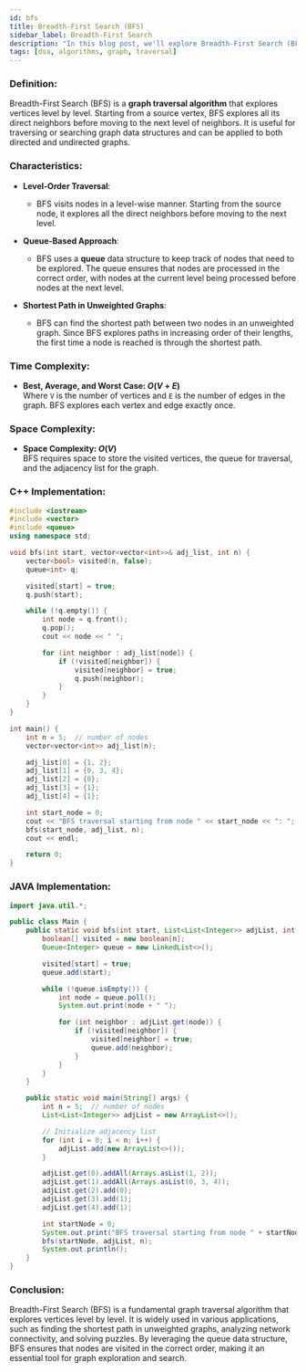 ```yaml
---
id: bfs
title: Breadth-First Search (BFS)
sidebar_label: Breadth-First Search
description: "In this blog post, we'll explore Breadth-First Search (BFS), a graph traversal algorithm used to explore vertices and edges level by level in a graph."
tags: [dsa, algorithms, graph, traversal]
---
```


### Definition:

Breadth-First Search (BFS) is a **graph traversal algorithm** that explores vertices level by level. Starting from a source vertex, BFS explores all its direct neighbors before moving to the next level of neighbors. It is useful for traversing or searching graph data structures and can be applied to both directed and undirected graphs.

### Characteristics:

- **Level-Order Traversal**:
  - BFS visits nodes in a level-wise manner. Starting from the source node, it explores all the direct neighbors before moving to the next level.

- **Queue-Based Approach**:
  - BFS uses a **queue** data structure to keep track of nodes that need to be explored. The queue ensures that nodes are processed in the correct order, with nodes at the current level being processed before nodes at the next level.

- **Shortest Path in Unweighted Graphs**:
  - BFS can find the shortest path between two nodes in an unweighted graph. Since BFS explores paths in increasing order of their lengths, the first time a node is reached is through the shortest path.

### Time Complexity:

- **Best, Average, and Worst Case: $O(V + E)$**  
  Where `V` is the number of vertices and `E` is the number of edges in the graph. BFS explores each vertex and edge exactly once.

### Space Complexity:

- **Space Complexity: $O(V)$**  
  BFS requires space to store the visited vertices, the queue for traversal, and the adjacency list for the graph.

### C++ Implementation:

```cpp
#include <iostream>
#include <vector>
#include <queue>
using namespace std;

void bfs(int start, vector<vector<int>>& adj_list, int n) {
    vector<bool> visited(n, false);
    queue<int> q;

    visited[start] = true;
    q.push(start);

    while (!q.empty()) {
        int node = q.front();
        q.pop();
        cout << node << " ";

        for (int neighbor : adj_list[node]) {
            if (!visited[neighbor]) {
                visited[neighbor] = true;
                q.push(neighbor);
            }
        }
    }
}

int main() {
    int n = 5;  // number of nodes
    vector<vector<int>> adj_list(n);

    adj_list[0] = {1, 2};
    adj_list[1] = {0, 3, 4};
    adj_list[2] = {0};
    adj_list[3] = {1};
    adj_list[4] = {1};

    int start_node = 0;
    cout << "BFS traversal starting from node " << start_node << ": ";
    bfs(start_node, adj_list, n);
    cout << endl;

    return 0;
}
```
### JAVA Implementation:

```java
import java.util.*;

public class Main {
    public static void bfs(int start, List<List<Integer>> adjList, int n) {
        boolean[] visited = new boolean[n];
        Queue<Integer> queue = new LinkedList<>();

        visited[start] = true;
        queue.add(start);

        while (!queue.isEmpty()) {
            int node = queue.poll();
            System.out.print(node + " ");

            for (int neighbor : adjList.get(node)) {
                if (!visited[neighbor]) {
                    visited[neighbor] = true;
                    queue.add(neighbor);
                }
            }
        }
    }

    public static void main(String[] args) {
        int n = 5;  // number of nodes
        List<List<Integer>> adjList = new ArrayList<>();

        // Initialize adjacency list
        for (int i = 0; i < n; i++) {
            adjList.add(new ArrayList<>());
        }

        adjList.get(0).addAll(Arrays.asList(1, 2));
        adjList.get(1).addAll(Arrays.asList(0, 3, 4));
        adjList.get(2).add(0);
        adjList.get(3).add(1);
        adjList.get(4).add(1);

        int startNode = 0;
        System.out.print("BFS traversal starting from node " + startNode + ": ");
        bfs(startNode, adjList, n);
        System.out.println();
    }
}

```

### Conclusion:

Breadth-First Search (BFS) is a fundamental graph traversal algorithm that explores vertices level by level. It is widely used in various applications, such as finding the shortest path in unweighted graphs, analyzing network connectivity, and solving puzzles. By leveraging the queue data structure, BFS ensures that nodes are visited in the correct order, making it an essential tool for graph exploration and search.
